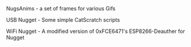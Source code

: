 NugsAnims - a set of frames for various Gifs 

USB Nugget - Some simple CatScratch scripts 

WiFi Nugget - A modified version of 0xFCE6471's ESP8266-Deauther for Nugget 
